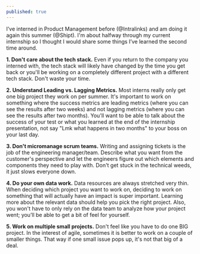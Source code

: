 ```yaml
---
published: true
---
```


I’ve interned in Product Management before (@Intralinks) and am doing it again this summer (@Shipt). I'm about halfway through my current internship so I thought I would share some things I’ve learned the second time around.

**1. Don't care about the tech stack.** Even if you return to the company you interned with, the tech stack will likely have changed by the time you get back or you'll be working on a completely different project with a different tech stack. Don't waste your time.

**2. Understand Leading vs. Lagging Metrics.** Most interns really only get one big project they work on per summer. It's important to work on something where the success metrics are leading metrics (where you can see the results after two weeks) and not lagging metrics (where you can see the results after two months). You'll want to be able to talk about the success of your test or what you learned at the end of the internship presentation, not say "Lmk what happens in two months" to your boss on your last day.

**3. Don't micromanage scrum teams.** Writing and assigning tickets is the job of the engineering manager/team. Describe what you want from the customer's perspective and let the engineers figure out which elements and components they need to play with. Don't get stuck in the technical weeds, it just slows everyone down.

**4. Do your own data work.** Data resources are always stretched very thin. When deciding which project you want to work on, deciding to work on something that will actually have an impact is super important. Learning more about the relevant data should help you pick the right project. Also, you won't have to only rely on the data team to analyze how your project went; you’ll be able to get a bit of feel for yourself.

**5. Work on multiple small projects.** Don't feel like you have to do one BIG project. In the interest of agile, sometimes it is better to work on a couple of smaller things. That way if one small issue pops up, it's not that big of a deal.

